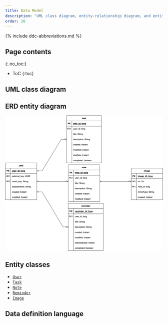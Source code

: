 ```yaml
---
title: Data Model
description: "UML class diagram, entity-relationship diagram, and entity classes."
order: 20
---
```


{% include ddc-abbreviations.md %}

## Page contents
{:.no_toc:}

- ToC
{:toc}

## UML class diagram


## ERD entity diagram

[![Noted ERD Entity Diagram](img/Noted-ERD.drawio.svg)](pdf/Noted-ERD.drawio.pdf)

## Entity classes

- [`User`](https://github.com/ddc-java-21/noted-dobisike/blob/2c1da6d7debccc78f91f7d091763c6143b32efe6/app/src/main/java/edu/cnm/deepdive/noted/model/entity/User.java)
- [`Task`](https://github.com/ddc-java-21/noted-dobisike/blob/2c1da6d7debccc78f91f7d091763c6143b32efe6/app/src/main/java/edu/cnm/deepdive/noted/model/entity/Task.java)
- [`Note`](https://github.com/ddc-java-21/noted-dobisike/blob/2c1da6d7debccc78f91f7d091763c6143b32efe6/app/src/main/java/edu/cnm/deepdive/noted/model/entity/Note.java)
- [`Reminder`](https://github.com/ddc-java-21/noted-dobisike/blob/2c1da6d7debccc78f91f7d091763c6143b32efe6/app/src/main/java/edu/cnm/deepdive/noted/model/entity/Reminder.java)
- [`Image`](https://github.com/ddc-java-21/noted-dobisike/blob/2c1da6d7debccc78f91f7d091763c6143b32efe6/app/src/main/java/edu/cnm/deepdive/noted/model/entity/Image.java)

## Data definition language






